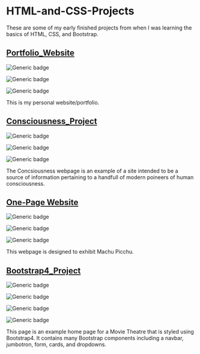 # HTML-and-CSS-Projects

These are some of my early finished projects from when I was learning the basics of HTML, CSS, and Bootstrap.

## [Portfolio_Website](https://github.com/JaySPryor/HTML-and-CSS-Projects/tree/main/Portfolio_Website)

![Generic badge](https://img.shields.io/badge/HTML-<important>.svg)

![Generic badge](https://img.shields.io/badge/CSS-<informational>.svg)

![Generic badge](https://img.shields.io/badge/This_project_is-PENDING-<yellow>.svg)

This is my personal website/portfolio.



## [Consciousness_Project](https://github.com/JaySPryor/HTML-and-CSS-Projects/tree/main/Consciousness_Project)

![Generic badge](https://img.shields.io/badge/HTML-<important>.svg)

![Generic badge](https://img.shields.io/badge/CSS-<informational>.svg)

![Generic badge](https://img.shields.io/badge/This_project_received_a-PASS-<success>.svg)

The Concsiousness webpage is an example of a site intended to be a source of information pertaining to a handfull of modern poineers of human consciousness.



## [One-Page Website](https://github.com/JaySPryor/HTML-and-CSS-Projects/tree/main/One-Page%20Website)

![Generic badge](https://img.shields.io/badge/HTML-<important>.svg)

![Generic badge](https://img.shields.io/badge/CSS-<informational>.svg)

![Generic badge](https://img.shields.io/badge/This_project_received_a-PASS-<success>.svg)

This webpage is designed to exhibit Machu Picchu.



## [Bootstrap4_Project](https://github.com/JaySPryor/HTML-and-CSS-Projects/tree/main/Bootstrap4_Project)

![Generic badge](https://img.shields.io/badge/HTML-<important>.svg)

![Generic badge](https://img.shields.io/badge/CSS-<informational>.svg)

![Generic badge](https://img.shields.io/badge/Bootstrap4-<blueviolet>.svg)

![Generic badge](https://img.shields.io/badge/This_project_received_a-PASS-<success>.svg)

This page is an example home page for a Movie Theatre that is styled using Bootstrap4. It contains many Bootstrap components including a navbar, jumbotron, form, cards, and dropdowns.